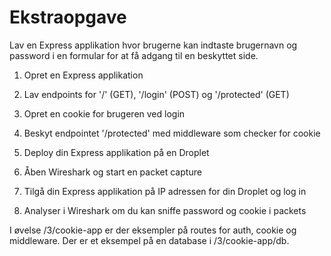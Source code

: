# Ekstraopgave

Lav en Express applikation hvor brugerne kan indtaste brugernavn og password i en formular for at få adgang til en beskyttet side.

1. Opret en Express applikation

2. Lav endpoints for '/' (GET), '/login' (POST) og '/protected' (GET)

3. Opret en cookie for brugeren ved login

4. Beskyt endpointet '/protected' med middleware som checker for cookie

5. Deploy din Express applikation på en Droplet

6. Åben Wireshark og start en packet capture

7. Tilgå din Express applikation på IP adressen for din Droplet og log in

8. Analyser i Wireshark om du kan sniffe password og cookie i packets

I øvelse /3/cookie-app er der eksempler på routes for auth, cookie og middleware. Der er et eksempel på en database i /3/cookie-app/db.